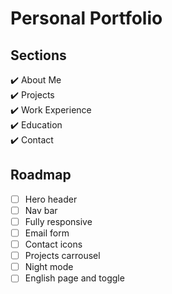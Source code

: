 # Personal Portfolio

## Sections

✔️ About Me \
✔️ Projects \
✔️ Work Experience \
✔️ Education \
✔️ Contact

## Roadmap

- [ ] Hero header
- [ ] Nav bar
- [ ] Fully responsive
- [ ] Email form
- [ ] Contact icons
- [ ] Projects carrousel
- [ ] Night mode
- [ ] English page and toggle
